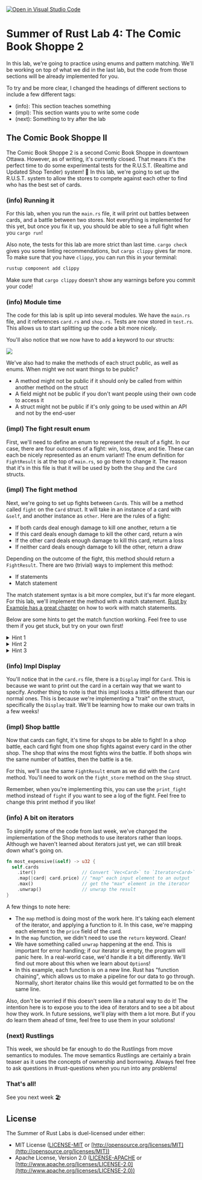 [![Open in Visual Studio Code](https://classroom.github.com/assets/open-in-vscode-c66648af7eb3fe8bc4f294546bfd86ef473780cde1dea487d3c4ff354943c9ae.svg)](https://classroom.github.com/online_ide?assignment_repo_id=7881222&assignment_repo_type=AssignmentRepo)
# Summer of Rust Lab 4: The Comic Book Shoppe 2

In this lab, we're going to practice using enums and pattern matching. We'll be
working on top of what we did in the last lab, but the code from those sections
will be already implemented for you.

To try and be more clear, I changed the headings of different sections to
include a few different tags:

- (info): This section teaches something
- (impl): This section wants you to write some code
- (next): Something to try after the lab

## The Comic Book Shoppe II

The Comic Book Shoppe 2 is a second Comic Book Shoppe in downtown Ottawa.
However, as of writing, it's currently closed. That means it's the perfect time
to do some experimental tests for the R.U.S.T. (Realtime and Updated Shop
Tender) system! 🎲 In this lab, we're going to set up the R.U.S.T. system to
allow the stores to compete against each other to find who has the best set of
cards.

### (info) Running it

For this lab, when you run the `main.rs` file, it will print out battles between
cards, and a battle between two stores. Not everything is implemented for this
yet, but once you fix it up, you should be able to see a full fight when you
`cargo run`!

Also note, the tests for this lab are more strict than last time. `cargo check`
gives you some linting recommendations, but `cargo clippy` gives far more. To
make sure that you have `clippy`, you can run this in your terminal:

```bash
rustup component add clippy
```

Make sure that `cargo clippy` doesn't show any warnings before you commit your
code!

### (info) Module time

The code for this lab is split up into several modules. We have the `main.rs`
file, and it references `card.rs` and `shop.rs`. Tests are now stored in
`test.rs`. This allows us to start splitting up the code a bit more nicely.

You'll also notice that we now have to add a keyword to our structs:

![](https://cdn.discordapp.com/attachments/968184771102507031/975843006655627294/lab-4-1.png)

We've also had to make the methods of each struct public, as well as enums. When
might we not want things to be public?

- A method might not be public if it should only be called from within another
  method on the struct
- A field might not be public if you don't want people using their own code to
  access it
- A struct might not be public if it's only going to be used within an API and
  not by the end-user

### (impl) The fight result enum

First, we'll need to define an enum to represent the result of a fight. In our
case, there are four outcomes of a fight: win, loss, draw, and tie. These can
each be nicely represented as an enum variant! The enum definition for
`FightResult` is at the top of `main.rs`, so go there to change it. The reason
that it's in this file is that it will be used by both the `Shop` and the `Card`
structs.

### (impl) The fight method

Next, we're going to set up fights between `Card`s. This will be a method called
`fight` on the `Card` struct. It will take in an instance of a card with
`&self`, and another instance as `other`. Here are the rules of a fight:

- If both cards deal enough damage to kill one another, return a tie
- If this card deals enough damage to kill the other card, return a win
- If the other card deals enough damage to kill this card, return a loss
- If neither card deals enough damage to kill the other, return a draw

Depending on the outcome of the fight, this method should return a
`FightResult`. There are two (trivial) ways to implement this method:

- If statements
- Match statement

The match statement syntax is a bit more complex, but it's far more elegant. For
this lab, we'll implement the method with a match statement. [Rust by Example
has a great
chapter](https://doc.rust-lang.org/rust-by-example/flow_control/match.html) on
how to work with match statements.

Below are some hints to get the match function working. Feel free to use them if
you get stuck, but try on your own first!

<details>
<summary>Hint 1</summary>
First, we need something to match on. A tuple would be nice; we could store both states in it. The first state is whether this card deals enough damage to kill the other card, and the second is whether the other card deals enough damage to kill this card. Check out hint 2 if you want to see what that would look like, or give it a try on your own!
</details>

<details>
<summary>Hint 2</summary>
<img src="https://cdn.discordapp.com/attachments/968184771102507031/975829846112493658/match.png">
We can make a tuple that stores booleans to represent the two states. Next, we need to match on that tuple. There are four possible outcomes from two booleans:

- (true, true)
- (true, false)
- (false, true)
- (false, false)

See if you can work these into the match statement! In hint 3, we can see a full
breakdown.
</details>

<details>
<summary>Hint 3</summary>
<img src="https://cdn.discordapp.com/attachments/968184771102507031/975850975371866152/lab-4-2.png">
</details>

### (info) Impl Display

You'll notice that in the `card.rs` file, there is a `Display` impl for `Card`.
This is because we want to print out the card in a certain way that we want to
specify. Another thing to note is that this impl looks a little different than
our normal ones. This is because we're implementing a "trait" on the struct,
specifically the `Display` trait. We'll be learning how to make our own traits
in a few weeks!

### (impl) Shop battle

Now that cards can fight, it's time for shops to be able to fight! In a shop
battle, each card fight from one shop fights against every card in the other
shop. The shop that wins the most fights wins the battle. If both shops win the
same number of battles, then the battle is a tie.

For this, we'll use the same `FightResult` enum as we did with the `Card`
method. You'll need to work on the `fight_store` method on the `Shop` struct.

Remember, when you're implementing this, you can use the `print_fight` method
instead of `fight` if you want to see a log of the fight. Feel free to change
this print method if you like!

### (info) A bit on iterators

To simplify some of the code from last week, we've changed the implementation of
the Shop methods to use iterators rather than loops. Although we haven't learned
about iterators just yet, we can still break down what's going on.

```rust
fn most_expensive(&self) -> u32 {
  self.cards
    .iter()                 // Convert `Vec<Card>` to `Iterator<Card>`
    .map(|card| card.price) // "map" each input element to an output
    .max()                  // get the "max" element in the iterator
    .unwrap()               // unwrap the result
}
```

A few things to note here:

- The `map` method is doing most of the work here. It's taking each element of
  the iterator, and applying a function to it. In this case, we're mapping each
  element to the `price` field of the card.
- In the `map` function, we didn't need to use the `return` keyword. Clean!
- We have something called `unwrap` happening at the end. This is important for
  error handling; if our iterator is empty, the program will panic here. In a
  real-world case, we'd handle it a bit differently. We'll find out more about
  this when we learn about `Option`s!
- In this example, each function is on a new line. Rust has "function chaining",
  which allows us to make a pipeline for our data to go through. Normally, short
  iterator chains like this would get formatted to be on the same line.
  
Also, don't be worried if this doesn't seem like a natural way to do it! The
intention here is to expose you to the idea of iterators and to see a bit about
how they work. In future sessions, we'll play with them a lot more. But if you
do learn them ahead of time, feel free to use them in your solutions!

### (next) Rustlings

This week, we should be far enough to do the Rustlings from move semantics to
modules. The move semantics Rustlings are certainly a brain teaser as it uses
the concepts of ownership and borrowing. Always feel free to ask questions in
#rust-questions when you run into any problems!

### That's all!

See you next week 🏖️

## License

The Summer of Rust Labs is duel-licensed under either:

* MIT License ([LICENSE-MIT](LICENSE-MIT) or [http://opensource.org/licenses/MIT](http://opensource.org/licenses/MIT))
* Apache License, Version 2.0 ([LICENSE-APACHE](LICENSE-APACHE) or [http://www.apache.org/licenses/LICENSE-2.0](http://www.apache.org/licenses/LICENSE-2.0))